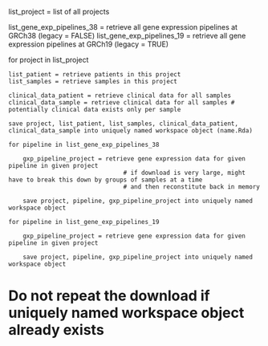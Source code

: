 list_project = list of all projects 

list_gene_exp_pipelines_38 = retrieve all gene expression pipelines at GRCh38 (legacy = FALSE)
list_gene_exp_pipelines_19 = retrieve all gene expression pipelines at GRCh19 (legacy = TRUE)

for project in list_project
	
	list_patient = retrieve patients in this project
	list_samples = retrieve samples in this project

	clinical_data_patient = retrieve clinical data for all samples
	clinical_data_sample = retrieve clinical data for all samples # potentially clinical data exists only per sample

	save project, list_patient, list_samples, clinical_data_patient, clinical_data_sample into uniquely named workspace object (name.Rda)

	for pipeline in list_gene_exp_pipelines_38

		gxp_pipeline_project = retrieve gene expression data for given pipeline in given project
									# if download is very large, might have to break this down by groups of samples at a time
									# and then reconstitute back in memory

		save project, pipeline, gxp_pipeline_project into uniquely named workspace object

	for pipeline in list_gene_exp_pipelines_19

		gxp_pipeline_project = retrieve gene expression data for given pipeline in given project

		save project, pipeline, gxp_pipeline_project into uniquely named workspace object


# Do not repeat the download if uniquely named workspace object already exists

